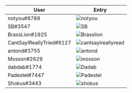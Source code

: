 | User | Entry |
|-|-|
| notyou#8789 | ![notyou](https://user-images.githubusercontent.com/94983163/143287702-6eb07936-1ccb-4705-bafd-7204183d8b95.PNG)|
| SB#3547 | ![SB](https://user-images.githubusercontent.com/94983163/143287678-ee243db8-16f0-4054-b072-f9dbe54a92f5.PNG)|
| BrassLion#1925 | ![Brasslion](https://user-images.githubusercontent.com/94983163/143287651-2a670159-0497-4908-9cee-26d8da60d4cd.PNG)|
| CantSayIReallyTried#9127 | ![cantsayireallyread](https://user-images.githubusercontent.com/94983163/143287580-bb486c5f-eedd-4c1d-95aa-6aa1d4a5c2f7.PNG)|
| antond#3755 |  ![antond](https://user-images.githubusercontent.com/94983163/143287464-cdbe221e-905c-4bf6-b8a0-e8b629e81c2a.PNG)|
| Mosson#2629 | ![mosson](https://user-images.githubusercontent.com/94983163/143287345-79ef7275-c6ad-425a-9b88-1900d77c8e58.PNG)|
| dabdab#1774 | ![Dadab](https://user-images.githubusercontent.com/94983163/143287319-a6d56328-f911-41b5-8669-71ba8601fdb3.PNG) |
| Padestel#7447 | ![Padestel](https://user-images.githubusercontent.com/94983163/143287288-52b7bc8c-32f8-48f7-ae9d-411fd8574f8c.PNG)|
| Shokus#3443 | ![shokus](https://user-images.githubusercontent.com/94983163/143291206-5c4979fa-f2ef-4059-af92-379be96f27ec.PNG)|
